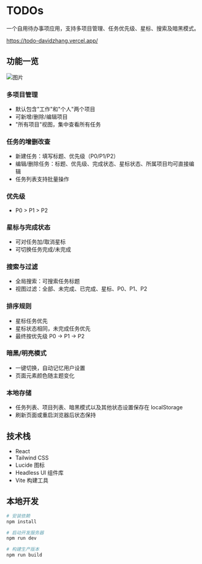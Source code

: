 # TODOs

一个自用待办事项应用，支持多项目管理、任务优先级、星标、搜索及暗黑模式。

https://todo-davidzhang.vercel.app/

## 功能一览

![图片](https://github.com/user-attachments/assets/ec17f35a-9914-4a60-a213-7c1c3730cfed)

### 多项目管理
- 默认包含"工作"和"个人"两个项目
- 可新增/删除/编辑项目
- "所有项目"视图，集中查看所有任务

### 任务的增删改查
- 新建任务：填写标题、优先级（P0/P1/P2）
- 编辑/删除任务：标题、优先级、完成状态、星标状态、所属项目均可直接编辑
- 任务列表支持批量操作

### 优先级
- P0 > P1 > P2

### 星标与完成状态
- 可对任务加/取消星标
- 可切换任务完成/未完成

### 搜索与过滤
- 全局搜索：可搜索任务标题
- 视图过滤：全部、未完成、已完成、星标、P0、P1、P2

### 排序规则
- 星标任务优先
- 星标状态相同，未完成任务优先
- 最终按优先级 P0 → P1 → P2

### 暗黑/明亮模式
- 一键切换，自动记忆用户设置
- 页面元素颜色随主题变化

### 本地存储
- 任务列表、项目列表、暗黑模式以及其他状态设置保存在 localStorage
- 刷新页面或重启浏览器后状态保持

## 技术栈
- React
- Tailwind CSS
- Lucide 图标
- Headless UI 组件库
- Vite 构建工具

## 本地开发

```bash
# 安装依赖
npm install

# 启动开发服务器
npm run dev

# 构建生产版本
npm run build
```
